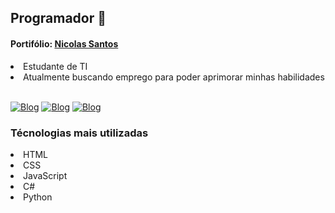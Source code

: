 ## Programador 👋
#### Portifólio:  <a href="https://nicolasantos1.github.io/">Nicolas Santos</a>
<div>
  <li >Estudante de TI</li>
  <li>Atualmente buscando emprego para poder aprimorar minhas habilidades</li>
</div>
<br>

[![Blog](https://img.shields.io/badge/Gmail-D14836?style=for-the-badge&logo=gmail&logoColor=white)](https://mailto:nicolasantos011@gmail.com)
[![Blog](https://img.shields.io/badge/Instagram-E4405F?style=for-the-badge&logo=instagram&logoColor=white)](https://mailto:nicolasantos011@gmail.com)
[![Blog](https://img.shields.io/badge/LinkedIn-0077B5?style=for-the-badge&logo=linkedin&logoColor=white)](https://www.linkedin.com/in/nicolas-santosdonascimento)

### Técnologias mais utilizadas
<div>
  <li>HTML</li>
  <li>CSS</li>
  <li>JavaScript</li>
  <li>C#</li>
  <li>Python</li>
</div>
